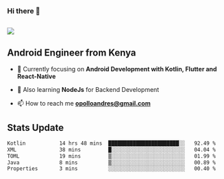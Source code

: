 ### Hi there 👋
<h2 align="left"><img src="https://readme-typing-svg.herokuapp.com?color='blue'&lines=I'm+Andrew+Opollo😊;Welcome+to+my+Github😜"> </h2>

## Android Engineer from Kenya


- 🌱 Currently focusing on **Android Development with Kotlin, Flutter and React-Native**

- 🔭 Also learning **NodeJs** for Backend Development

- 📫 How to reach me **opolloandres@gmail.com**


## Stats Update
<!--START_SECTION:waka-->

```txt
Kotlin           14 hrs 48 mins  ███████████████████████░░   92.49 %
XML              38 mins         █░░░░░░░░░░░░░░░░░░░░░░░░   04.04 %
TOML             19 mins         ▒░░░░░░░░░░░░░░░░░░░░░░░░   01.99 %
Java             8 mins          ▒░░░░░░░░░░░░░░░░░░░░░░░░   00.89 %
Properties       3 mins          ░░░░░░░░░░░░░░░░░░░░░░░░░   00.40 %
```

<!--END_SECTION:waka-->


